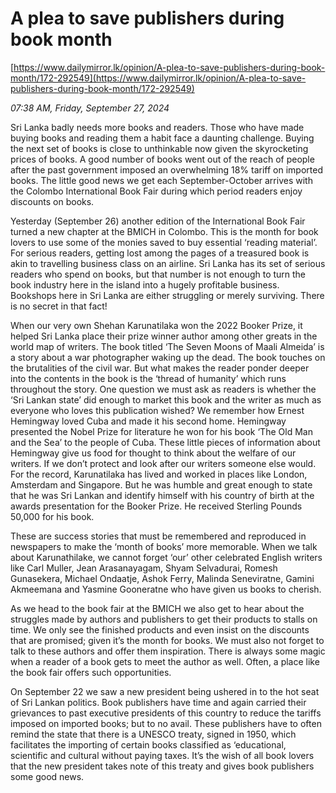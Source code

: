 # A plea to save publishers during book month

[https://www.dailymirror.lk/opinion/A-plea-to-save-publishers-during-book-month/172-292549](https://www.dailymirror.lk/opinion/A-plea-to-save-publishers-during-book-month/172-292549)

*07:38 AM, Friday, September 27, 2024*

Sri Lanka badly needs more books and readers. Those who have made buying books and reading them a habit face a daunting challenge. Buying the next set of books is close to unthinkable now given the skyrocketing prices of books. A good number of books went out of the reach of people after the past government imposed an overwhelming 18% tariff on imported books. The little good news we get each September-October arrives with the Colombo International Book Fair during which period readers enjoy discounts on books.

Yesterday (September 26) another edition of the International Book Fair turned a new chapter at the BMICH in Colombo. This is the month for book lovers to use some of the monies saved to buy essential ‘reading material’. For serious readers, getting lost among the pages of a treasured book is akin to travelling business class on an airline. Sri Lanka has its set of serious readers who spend on books, but that number is not enough to turn the book industry here in the island into a hugely profitable business. Bookshops here in Sri Lanka are either struggling or merely surviving. There is no secret in that fact!

When our very own Shehan Karunatilaka won the 2022 Booker Prize, it helped Sri Lanka place their prize winner author among other greats in the world map of writers. The book titled ‘The Seven Moons of Maali Almeida’ is a story about a war photographer waking up the dead. The book touches on the brutalities of the civil war. But what makes the reader ponder deeper into the contents in the book is the ‘thread of humanity’ which runs throughout the story. One question we must ask as readers is whether the ‘Sri Lankan state’ did enough to market this book and the writer as much as everyone who loves this publication wished? We remember how Ernest Hemingway loved Cuba and made it his second home. Hemingway presented the Nobel Prize for literature he won for his book ‘The Old Man and the Sea’ to the people of Cuba. These little pieces of information about Hemingway give us food for thought to think about the welfare of our writers. If we don’t protect and look after our writers someone else would.  For the record, Karunatilaka has lived and worked in places like London, Amsterdam and Singapore. But he was humble and great enough to state that he was Sri Lankan and identify himself with his country of birth at the awards presentation for the Booker Prize. He received Sterling Pounds 50,000 for his book.

These are success stories that must be remembered and reproduced in newspapers to make the ‘month of books’ more memorable. When we talk about Karunathilake, we cannot forget ‘our’ other celebrated English writers like Carl Muller, Jean Arasanayagam, Shyam Selvadurai, Romesh Gunasekera, Michael Ondaatje, Ashok Ferry, Malinda Seneviratne, Gamini Akmeemana and Yasmine Gooneratne who have given us books to cherish.

As we head to the book fair at the BMICH we also get to hear about the struggles made by authors and publishers to get their products to stalls on time. We only see the finished products and even insist on the discounts that are promised; given it’s the month for books. We must also not forget to talk to these authors and offer them inspiration. There is always some magic when a reader of a book gets to meet the author as well. Often, a place like the book fair offers such opportunities.

On September 22 we saw a new president being ushered in to the hot seat of Sri Lankan politics. Book publishers have time and again carried their grievances to past executive presidents of this country to reduce the tariffs imposed on imported books; but to no avail. These publishers have to often remind the state that there is a UNESCO treaty, signed in 1950, which facilitates the importing of certain books classified as ‘educational, scientific and cultural without paying taxes. It’s the wish of all book lovers that the new president takes note of this treaty and gives book publishers some good news.

